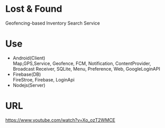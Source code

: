 # Lost & Found
Geofencing-based Inventory Search Service 

# Use
+ Android(Client) <br />
Map,GPS,Service, Geofence, FCM, Notification, ContentProvider, Broadcast Receiver, SQLite, Menu, Preference, Web, GoogleLoginAPI
+ Firebase(DB) <br />
FireStroe, Firebase, LoginApi
+ Nodejs(Server)<br />

# URL
https://www.youtube.com/watch?v=Xo_ozT2WMCE

